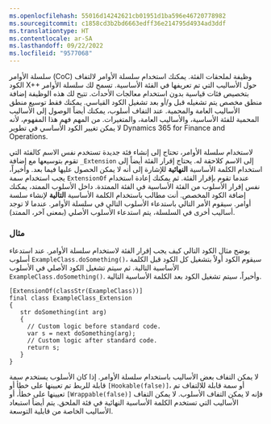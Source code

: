 ```yaml
---
ms.openlocfilehash: 55016d14242621cb01951d1ba596e46720778982
ms.sourcegitcommit: c1858cd3b2bd6663edff36e214795d4934ad3ddf
ms.translationtype: HT
ms.contentlocale: ar-SA
ms.lasthandoff: 09/22/2022
ms.locfileid: "9577068"
---
```


سلسلة الأوامر (CoC) وظيفة لملحقات الفئة. يمكنك استخدام سلسلة الأوامر لالتفاف الكود X++ حول الأساليب التي تم تعريفها في الفئة الأساسية. تسمح لك سلسلة الأوامر بتخصيص فئات قياسية بدون استخدام معالجات الأحداث. تتيح لك هذه الوظيفة إضافة منطق مخصص يتم تشغيله قبل و/أو بعد تشغيل الكود القياسي. يمكنك فقط توسيع منطق الأساليب العامة والمحمية. عند التفاف أسلوب، يمكنك أيضاً الوصول إلى الأساليب المحمية للفئة الأساسية، والأساليب العامة، والمتغيرات. من المهم فهم هذا المفهوم، لأنه لا يمكن تغيير الكود الأساسي في تطوير Dynamics 365 for Finance and Operations.
 
لاستخدام سلسلة الأوامر، تحتاج إلى إنشاء فئة جديدة تستخدم نفس الاسم كالفئة التي تقوم بتوسيعها مع إضافة `_Extension` إلى الاسم كلاحقة له. يحتاج إقرار الفئة أيضاً إلى استخدام الكلمة الأساسية **النهائية** للإشارة إلى أنه لا يمكن الحصول عليها فيما بعد.
وأخيراً، يجب استخدام سمة `ExtensionOf` عندما تقوم بإقرار الفئة. ثم يمكنك إعادة استخدام نفس إقرار الأسلوب من الفئة الأساسية في الفئة الممتدة. داخل الأسلوب الممتد، يمكنك إضافة الكود المخصص. أنت مطالب باستخدام الكلمة الأساسية **التالية** لإنشاء سلسة أوامر. سيقوم الأمر التالي باستدعاء الأسلوب التالي في سلسلة الأوامر. عندما لا توجد أساليب أخرى في السلسلة، يتم استدعاء الأسلوب الأصلي (بمعنى آخر، الممتد).

### <a name="example"></a>مثال

يوضح مثال الكود التالي كيف يجب إقرار الفئة لاستخدام سلسلة الأوامر. عند استدعاء أسلوب `ExampleClass.doSomething()`، سيقوم الكود أولاً بتشغيل كل الكود قبل الكلمة الأساسية التالية. ثم سيتم تشغيل الكود الأصلي في الأسلوب `ExampleClass.doSomething()`. وأخيراً، سيتم تشغيل الكود بعد الكلمة الأساسية التالية.

```xpp
[ExtensionOf(classStr(ExampleClass))]
final class ExampleClass_Extension
{
   str doSomething(int arg)
   {
     // Custom logic before standard code.
     var s = next doSomething(arg);
     // Custom logic after standard code.
     return s;
   }
}

```

لا يمكن التفاف بعض الأساليب باستخدام سلسلة الأوامر. إذا كان الأسلوب يستخدم سمة قابلة للربط تم تعيينها على خطأ أو `[Hookable(false)]`، أو سمة قابلة للالتفاف تم تعيينها على خطأ، أو `[Wrappable(false)]` فإنه لا يمكن التفاف الأسلوب.
لا يمكن التفاف الأساليب التي تستخدم الكلمة الأساسية النهائية في فئة الملحق. يتم أيضاً استبعاد الأساليب الخاصة من قابلية التوسعة.
